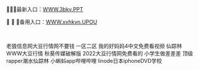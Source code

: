 <p>
	🤨🤨🤨最新入口：<a href="http://www.baidu.com/link?url=6MA2SWnO3Raqke39an_0PUxosM6ZrUGzi1BN9tNnlPW&wd">WWW.3bkv.PPT</a> 
	<p>
		🐽
🐽
🐽备用入口：<a href="http://www.baidu.com/link?url=6MA2SWnO3Raqke39an_0PUxosM6ZrUGzi1BN9tNnlPW&wd">WWW.xvhkvn.UPOU</a> 
	</p>
	<p>
		<br />
	</p>
	<p>
		老狼信息网大豆行情网不要钱
一区二区
我的好妈妈4中文免费看视频
仙踪林WWW大豆行情
秋葵传媒破解版
2022大豆行情网免费看的
小学生做差差差
顶级rapper潮水仙踪林
小蝌蚪app哔哩哔哩
linode日本iphoneDVD学校
	</p>
